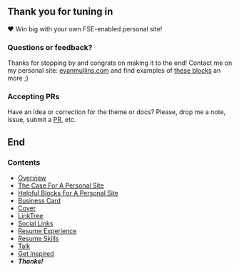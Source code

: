 ## Thank you for tuning in
:heart:
Win big with your own FSE-enabled personal site!

### Questions or feedback? 
Thanks for stopping by and congrats on making it to the end! Contact me on my personal site: [evanmullins.com](https://evanmullins.com) and find examples of [these blocks](https://evanmullins.com/blocks/) an more ;)

### Accepting PRs
Have an idea or correction for the theme or docs? Please, drop me a note, issue, submit a [PR](https://github.com/circlecube/evans-block-theme/compare), etc.

## End

### Contents
- [Overview](overview.md)
- [The Case For A Personal Site](case-for-personal-site.md)
- [Helpful Blocks For A Personal Site](helpful-blocks.md)
 - [Business Card](business-card-block.md)
 - [Cover](cover-block.md)
 - [LinkTree](linktree-block.md)
 - [Social Links](social-links-block.md)
 - [Resume Experience](resume-experience-job-block.md)
 - [Resume Skills](resume-skills-block.md)
 - [Talk](talk-block.md)
- [Get Inspired](insipration.md)
- ***Thanks!***
